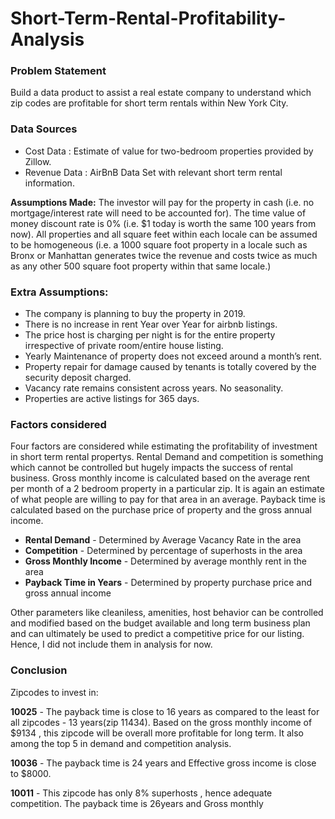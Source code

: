 # Short-Term-Rental-Profitability-Analysis
 
### Problem Statement
Build a data product to assist a real estate company to understand which zip codes are profitable for short term rentals within New York City.

### Data Sources

* Cost Data : Estimate of value for two-bedroom properties provided by Zillow.
* Revenue Data : AirBnB Data Set with relevant short term rental information.

**Assumptions Made:**
The investor will pay for the property in cash (i.e. no mortgage/interest rate will need to be accounted for).
The time value of money discount rate is 0% (i.e. $1 today is worth the same 100 years from now).
All properties and all square feet within each locale can be assumed to be homogeneous (i.e. a 1000 square foot property in a locale such as Bronx or Manhattan generates twice the revenue and costs twice as much as any other 500 square foot property within that same locale.)

### Extra Assumptions:

* The company is planning to buy the property in 2019.
* There is no increase in rent Year over Year for airbnb listings.
* The price host is charging per night is for the entire property irrespective of private room/entire house listing.
* Yearly Maintenance of property does not exceed around a month’s rent.
* Property repair for damage caused by tenants is totally covered by the security deposit charged.
* Vacancy rate remains consistent across years. No seasonality.
* Properties are active listings for 365 days.

### Factors considered

Four factors are considered while estimating the profitability of investment in short term rental propertys. Rental Demand and competition is something which cannot be controlled but hugely impacts the success of rental business. Gross monthly income is calculated based on the average rent per month of a 2 bedroom property in a particular zip. It is again an estimate of what people are willing to pay for that area in an average. Payback time is calculated based on the purchase price of property and the gross annual income.

* **Rental Demand** - Determined by Average Vacancy Rate in the area
* **Competition** - Determined by percentage of superhosts in the area
* **Gross Monthly Income** - Determined by average monthly rent in the area
* **Payback Time in Years** - Determined by property purchase price and gross annual income

Other parameters like cleaniless, amenities, host behavior can be controlled and modified based on the budget available and long term business plan and can ultimately be used to predict a competitive price for our listing. Hence, I did not include them in analysis for now.

### Conclusion
Zipcodes to invest in:

**10025** - The payback time is close to 16 years as compared to the least for all zipcodes - 13 years(zip 11434). Based on the gross monthly income of $9134 , this zipcode will be overall more profitable for long term. It also among the top 5 in demand and competition analysis.

**10036** - The payback time is 24 years and Effective gross income is close to $8000.

**10011** - This zipcode has only 8% superhosts , hence adequate competition. The payback time is 26years and Gross monthly

